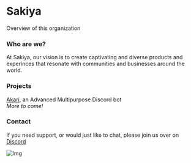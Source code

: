 # Sakiya
Overview of this organization


### Who are we?
At Sakiya, our vision is to create captivating and diverse products and experinces that resonate with communities and businesses around the world.

### Projects
[Akari](https://top.gg/bot/881278261315895397), an Advanced Multipurpose Discord bot<br>
*More to come!*

### Contact
If you need support, or would just like to chat, please join us over on [Discord](https://discord.gg/akaribot)

![Img](https://i.imgur.com/6O3pJIm.gif)
